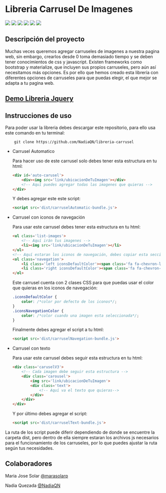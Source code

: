 # Libreria Carrusel De Imagenes

<img src='https://img.shields.io/badge/Jquery-3.3.1-blue.svg'>
<img src='https://img.shields.io/badge/Test-90%25-brightgreen.svg'>
<img src='https://img.shields.io/badge/Mocha-5.0.0-yellow.svg'>
<img src='https://img.shields.io/badge/Chai-4.1.2-yellowgreen.svg'>
<img src='https://img.shields.io/badge/JsDom-11.6.2-orange.svg'>
<img src='https://img.shields.io/badge/Font--Awesome-4.7.0-brightgreen.svg'>


## Descripción del proyecto

Muchas veces queremos agregar carruseles de imagenes a nuestra pagina web, sin embargo, crearlos desde 0 toma demasiado tiempo y se deben tener conocimientos de css y javascript. Existen frameworks como bootstrap y materialize, que incluyen sus propios carruseles, pero aún así necesitamos más opciones. Es por ello que hemos creado esta librería con diferentes opciones de carruseles para que puedas elegir, el que mejor se adapta a tu pagina web.


## [Demo Libreria Jquery](https://nadiaqn.github.io/libreria-carrusel/)


## Instrucciones de uso

Para poder usar la libreria debes descargar este repositorio, para ello usa este comando en tu terminal:

```github
    git clone https://github.com/NadiaQN/libreria-carrusel
```



- Carrusel Automatico

    Para hacer uso de este carrusel solo debes tener esta estructura en tu html:

    ```html
    <div id='auto-carusel'>
        <div><img src='link/ubicacionDeTuImagen'></div>
        <!-- Aquí puedes agregar todas las imagenes que quieras -->
    </div>
    ```
    Y debes agregar este este script:

    ```html
    <script src='dist/carruselAutomatic-bundle.js'>
    ```

- Carrusel con iconos de navegación

    Para usar este carrusel debes tener esta estructura en tu html:

    ```html
    <ul class='list-images'>
        <!-- Aquí irán tus imagenes -->
        <li><img src='link/ubicacionDeTuImagen'></li>
    </ul>
    <!-- Aquí estaran los iconos de navegación, debes copiar esta sección tal cual y como esta-->
    <ol class='navegation'>
        <li class='left iconsDefaultColor'><span class='fa fa-chevron-left'></span></li>
        <li class='right iconsDefaultColor'><span class='fa fa-chevron-right'></span></li>
    </ol>
    ```

    Este carrusel cuenta con 2 clases CSS para que puedas usar el color que quieras en los iconos de navegación:

    ```css
    .iconsDefaultColor {
        color: /*color por defecto de los iconos*/;
    }
    .iconsNavegationColor {
        color: /*color cuando una imagen esta seleccionada*/;
    }
    ```

    Finalmente debes agregar el script a tu html:

    ```html
    <script src='dist/carruselNavegation-bundle.js'>
    ```

- Carrusel con texto

    Para usar este carrusel debes seguir esta estructura en tu html:

    ```html
    <div class='caruselV3'>
        <!-- Cada imagen debe seguir esta estructura -->
        <div class='carousel'>
            <img src='link/ubicacionDeTuImagen'>
            <div class='text'>
                <!-- Aquí va el texto que quieras-->
            </div>
        </div>
    </div>
    ```

    Y por último debes agregar el script:

    ```html
    <script src='dist/carruselText-bundle.js'>
    ```

La ruta de los script puede diferir dependiendo de donde se encuentre la carpeta dist, pero dentro de ella siempre estaran los archivos js necesarios para el funcionamiento de los carruseles, por lo que puedes ajustar la ruta según tus necesidades.




## Colaboradores

Maria Jose Solar [@marasolarp](https://github.com/marasolarp)

Nadia Quezada [@NadiaQN](https://github.com/NadiaQN)